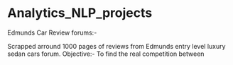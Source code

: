 # Analytics_NLP_projects

Edmunds Car Review forums:- 

Scrapped arround 1000 pages of reviews from Edmunds entry level luxury sedan cars forum. 
Objective:- To find the real competition between 
